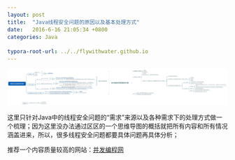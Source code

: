 ```yaml
---
layout: post
title:  "Java线程安全问题的原因以及基本处理方式"
date:   2016-6-16 21:05:34 +0800
categories: Java

typora-root-url: ../../flywithwater.github.io
---
```


<img src="/assets/Java/线程安全问题的原因和基本处理方式.jpg" alt="线程安全问题的原因和基本处理方式" style="zoom:400%;" />



这里只针对Java中的线程安全问题的“需求”来源以及各种需求下的处理方式做一个梳理；因为这里没办法通过区区的一个思维导图的概括就把所有内容和所有情况涵盖进来，所以，很多线程安全问题都要具体问题再具体分析；

推荐一个内容质量较高的网站：[并发编程网](http://ifeve.com/)